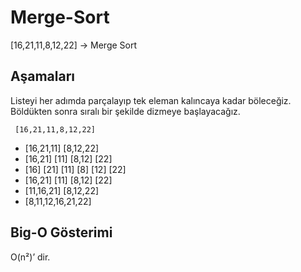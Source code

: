# Merge-Sort
[16,21,11,8,12,22] -> Merge Sort
## Aşamaları
Listeyi her adımda parçalayıp tek eleman kalıncaya kadar böleceğiz. Böldükten sonra sıralı bir şekilde dizmeye başlayacağız.

     [16,21,11,8,12,22]  
*    [16,21,11]  [8,12,22]   
*  [16,21] [11] [8,12] [22]  
* [16] [21] [11] [8] [12] [22]
*  [16,21] [11] [8,12] [22]
*    [11,16,21] [8,12,22]
*   [8,11,12,16,21,22]
    
## Big-O Gösterimi
O(n²)’ dir.
